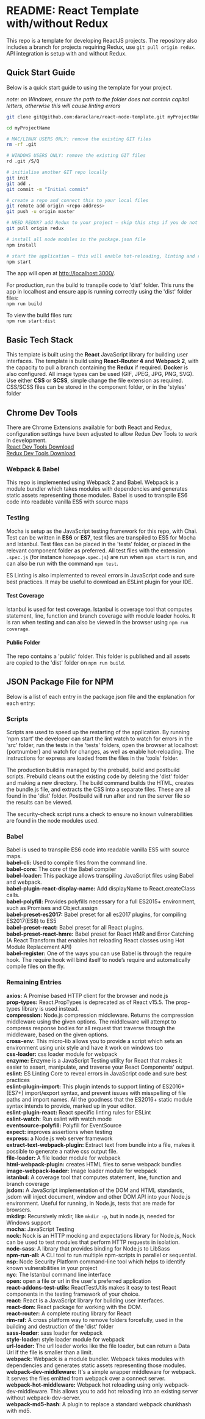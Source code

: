 # README: React Template with/without Redux #
This repo is a template for developing ReactJS projects. The repository also includes a branch for projects requiring Redux, use ```git pull origin redux```. API integration is setup with and without Redux.

## Quick Start Guide
Below is a quick start guide to using the template for your project.  

*note: on Windows, ensure the path to the folder does not contain capital letters, otherwise this will cause linting errors*

```sh
git clone git@github.com:daraclare/react-node-template.git myProjectName

cd myProjectName

# MAC/LINUX USERS ONLY: remove the existing GIT files
rm -rf .git

# WINDOWS USERS ONLY: remove the existing GIT files
rd .git /S/Q

# initialise another GIT repo locally
git init  
git add .  
git commit -m "Initial commit"

# create a repo and connect this to your local files
git remote add origin <repo-address>  
git push -u origin master  

# NEED REDUX? add Redux to your project — skip this step if you do not need Redux
git pull origin redux

# install all node modules in the package.json file  
npm install

# start the application — this will enable hot-reloading, linting and run tests and display the coverage in the console
npm start
```

The app will open at [http://localhost:3000/](http://localhost:3000/).  


For production, run the build to transpile code to 'dist' folder. This runs the app in localhost and ensure app is running correctly using the 'dist' folder files:  
```npm run build```  

To view the build files run:  
```npm run start:dist```  

## Basic Tech Stack ##
This template is built using the **React** JavaScript library for building user interfaces. The template is build using **React-Router 4** and **Webpack 2**, with the capacity to pull a branch containing the **Redux** if required. **Docker** is also configured. All image types can be used (GIF, JPEG, JPG, PNG, SVG). Use either **CSS** or **SCSS**, simple change the file extension as required. CSS/SCSS files can be stored in the component folder, or in the 'styles' folder

## Chrome Dev Tools ##
There are Chrome Extensions available for both React and Redux, configuration settings have been adjusted to allow Redux Dev Tools to work in development.  
[React Dev Tools Download](https://chrome.google.com/webstore/detail/react-developer-tools/fmkadmapgofadopljbjfkapdkoienihi?hl=en)  
[Redux Dev Tools Download](https://chrome.google.com/webstore/detail/redux-devtools/lmhkpmbekcpmknklioeibfkpmmfibljd?hl=en)

### Webpack & Babel ###
This repo is implemented using Webpack 2 and Babel. Webpack is a module bundler which takes modules with dependencies and generates static assets representing those modules. Babel is used to transpile ES6 code into readable vanilla ES5 with source maps

### Testing ###
Mocha is setup as the JavaScript testing framework for this repo, with Chai. Test can be written in **ES6** or **ES7**, test files are transpiled to ES5 for Mocha and Istanbul.
Test files can be placed in the 'tests' folder, or placed in the relevant component folder as preferred. All test files with the extension ```.spec.js``` (for instance ```homepage.spec.js```) are run when ```npm start``` is run, and can also be run with the command ```npm test```.  

ES Linting is also implemented to reveal errors in JavaScript code and sure best practices. It may be useful to download an ESLint plugin for your IDE.

#### Test Coverage ####
Istanbul is used for test coverage. Istanbul is coverage tool that computes statement, line, function and branch coverage with module loader hooks. It is ran when testing and can also be viewed in the browser using ```npm run coverage```.

#### Public Folder ####
The repo contains a 'public' folder. This folder is published and all assets are copied to the 'dist' folder on ```npm run build```.  

## JSON Package File for NPM ##
Below is a list of each entry in the package.json file and the explanation for each entry:

### Scripts ###
Scripts are used to speed up the restarting of the application. By running 'npm start' the developer can start the lint watch to watch for errors in the 'src' folder, run the tests in the 'tests' folders, open the browser at localhost:{portnumber} and watch for changes, as well as enable hot-reloading. The instructions for express are loaded from the files in the 'tools' folder.

The production build is managed by the prebuild, build and postbuild scripts. Prebuild cleans out the existing code by deleting the 'dist' folder and making a new directory. The build command builds the HTML, creates the bundle.js file, and extracts the CSS into a separate files. These are all found in the 'dist' folder. Postbuild will run after and run the server file so the results can be viewed.

The security-check script runs a check to ensure no known vulnerabilities are found in the node modules used.

### Babel ###
Babel is used to transpile ES6 code into readable vanilla ES5 with source maps.  
**babel-cli:** Used to compile files from the command line.  
**babel-core:** The core of the Babel compiler  
**babel-loader:** This package allows transpiling JavaScript files using Babel and webpack.  
**babel-plugin-react-display-name:** Add displayName to React.createClass calls.  
**babel-polyfill:** Provides polyfills necessary for a full ES2015+ environment, such as Promises and Object.assign  
**babel-preset-es2017:** Babel preset for all es2017 plugins, for compiling ES2017(ES8) to ES5  
**babel-preset-react:** Babel preset for all React plugins.  
**babel-preset-react-hmre:** Babel preset for React HMR and Error Catching (A React Transform that enables hot reloading React classes using Hot Module Replacement API)   
**babel-register:** One of the ways you can use Babel is through the require hook. The require hook will bind itself to node’s require and automatically compile files on the fly.

### Remaining Entries ###
**axios:** A Promise based HTTP client for the browser and node.js  
**prop-types:** React.PropTypes is deprecated as of React v15.5. The prop-types library is used instead.  
**compression:** Node.js compression middleware. Returns the compression middleware using the given options. The middleware will attempt to compress response bodies for all request that traverse through the middleware, based on the given options.  
**cross-env:** This micro-lib allows you to provide a script which sets an environment using unix style and have it work on windows too  
**css-loader:** css loader module for webpack  
**enzyme:** Enzyme is a JavaScript Testing utility for React that makes it easier to assert, manipulate, and traverse your React Components' output.  
**eslint:** ES Linting Core to reveal errors in JavaScript code and sure best practices  
**eslint-plugin-import:** This plugin intends to support linting of ES2016+ (ES7+) import/export syntax, and prevent issues with misspelling of file paths and import names. All the goodness that the ES2016+ static module syntax intends to provide, marked up in your editor.  
**eslint-plugin-react:** React specific linting rules for ESLint  
**eslint-watch:** Run eslint with watch mode  
**eventsource-polyfill:** Polyfill for EventSource  
**expect:** improves assertions when testing  
**express:** a Node.js web server framework  
**extract-text-webpack-plugin:** Extract text from bundle into a file, makes it possible to generate a native css output file.  
**file-loader:** A file loader module for webpack  
**html-webpack-plugin:** creates HTML files to serve webpack bundles  
**image-webpack-loader:** Image loader module for webpack  
**istanbul:** A coverage tool that computes statement, line, function and branch coverage  
**jsdom:** A JavaScript implementation of the DOM and HTML standards, jsdom will inject document, window and other DOM API into your Node.js environment. Useful for running, in Node.js, tests that are made for browsers.  
**mkdirp**: Recursively mkdir, like `mkdir -p`, but in node.js, needed for Windows support  
**mocha:** JavaScript Testing  
**nock:** Nock is an HTTP mocking and expectations library for Node.js, Nock can be used to test modules that perform HTTP requests in isolation.  
**node-sass**: A library that provides binding for Node.js to LibSass  
**npm-run-all:** A CLI tool to run multiple npm-scripts in parallel or sequential.  
**nsp:** Node Security Platform command-line tool which helps to identify known vulnerabilities in your project  
**nyc**: The Istanbul command line interface  
**open:** open a file or url in the user's preferred application  
**react-addons-test-utils:** ReactTestUtils makes it easy to test React components in the testing framework of your choice.  
**react:** React is a JavaScript library for building user interfaces.  
**react-dom:** React package for working with the DOM.  
**react-router:** A complete routing library for React  
**rim-raf:** A cross platform way to remove folders forcefully, used in the building and destruction of the 'dist' folder  
**sass-loader**: sass loader for webpack  
**style-loader:** style loader module for webpack  
**url-loader:** The url loader works like the file loader, but can return a Data Url if the file is smaller than a limit.  
**webpack:** Webpack is a module bundler. Webpack takes modules with dependencies and generates static assets representing those modules.  
**webpack-dev-middleware:** It's a simple wrapper middleware for webpack. It serves the files emitted from webpack over a connect server.  
**webpack-hot-middleware:** Webpack hot reloading using only webpack-dev-middleware. This allows you to add hot reloading into an existing server without webpack-dev-server.  
**webpack-md5-hash**: A plugin to replace a standard webpack chunkhash with md5.
